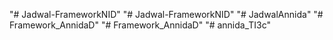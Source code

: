 "# Jadwal-FrameworkNID" 
"# Jadwal-FrameworkNID" 
"# JadwalAnnida" 
"# Framework_AnnidaD" 
"# Framework_AnnidaD" 
"# annida_TI3c" 
